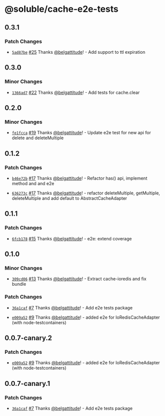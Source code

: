 # @soluble/cache-e2e-tests

## 0.3.1

### Patch Changes

- [`5ad87be`](https://github.com/soluble-io/tci/commit/5ad87be6fb7e17f8e8f3503c41fddcd60a028ed9) [#25](https://github.com/soluble-io/tci/pull/25) Thanks [@belgattitude](https://github.com/belgattitude)! - Add support to ttl expiration

## 0.3.0

### Minor Changes

- [`1366ad7`](https://github.com/soluble-io/tci/commit/1366ad75ddc7f1e0d5235b8a1e0c5dc124a9bef2) [#22](https://github.com/soluble-io/tci/pull/22) Thanks [@belgattitude](https://github.com/belgattitude)! - Add tests for cache.clear

## 0.2.0

### Minor Changes

- [`fe1fcca`](https://github.com/soluble-io/tci/commit/fe1fcca812ff3d8683cebe722e47bd81715d6fbf) [#19](https://github.com/soluble-io/tci/pull/19) Thanks [@belgattitude](https://github.com/belgattitude)! - Update e2e test for new api for delete and deleteMultiple

## 0.1.2

### Patch Changes

- [`b46e72b`](https://github.com/soluble-io/tci/commit/b46e72b8de732148c37e6ca8bb7cee6b7891884b) [#17](https://github.com/soluble-io/tci/pull/17) Thanks [@belgattitude](https://github.com/belgattitude)! - Refactor has() api, implement method and and e2e

* [`636273c`](https://github.com/soluble-io/tci/commit/636273c82f5af1287a34b4d673fc3fc22fffc922) [#17](https://github.com/soluble-io/tci/pull/17) Thanks [@belgattitude](https://github.com/belgattitude)! - refactor deleteMultiple, getMultiple, deleteMultiple and add default to AbstractCacheAdapter

## 0.1.1

### Patch Changes

- [`6fcb178`](https://github.com/soluble-io/tci/commit/6fcb1782f40c38002a442ff0a93e9c9cfd8be99a) [#15](https://github.com/soluble-io/tci/pull/15) Thanks [@belgattitude](https://github.com/belgattitude)! - e2e: extend coverage

## 0.1.0

### Minor Changes

- [`309cd06`](https://github.com/soluble-io/tci/commit/309cd061ea161b30abf17143fd290d423c22a4ee) [#13](https://github.com/soluble-io/tci/pull/13) Thanks [@belgattitude](https://github.com/belgattitude)! - Extract cache-ioredis and fix bundle

### Patch Changes

- [`36a1caf`](https://github.com/soluble-io/tci/commit/36a1cafcc4be5e7254c1bb40d33ecddb3b84df09) [#7](https://github.com/soluble-io/tci/pull/7) Thanks [@belgattitude](https://github.com/belgattitude)! - Add e2e tests package

* [`e009a52`](https://github.com/soluble-io/tci/commit/e009a5282e4edf44e914ab0b0ed1f0858506ec19) [#9](https://github.com/soluble-io/tci/pull/9) Thanks [@belgattitude](https://github.com/belgattitude)! - added e2e for IoRedisCacheAdapter (with node-testcontainers)

## 0.0.7-canary.2

### Patch Changes

- [`e009a52`](https://github.com/soluble-io/tci/commit/e009a5282e4edf44e914ab0b0ed1f0858506ec19) [#9](https://github.com/soluble-io/tci/pull/9) Thanks [@belgattitude](https://github.com/belgattitude)! - added e2e for IoRedisCacheAdapter (with node-testcontainers)

## 0.0.7-canary.1

### Patch Changes

- [`36a1caf`](https://github.com/soluble-io/tci/commit/36a1cafcc4be5e7254c1bb40d33ecddb3b84df09) [#7](https://github.com/soluble-io/tci/pull/7) Thanks [@belgattitude](https://github.com/belgattitude)! - Add e2e tests package
